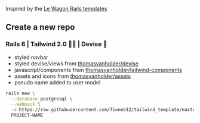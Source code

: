 Inspired by the [Le Wagon Rails templates](https://github.com/lewagon/rails-templates)

## Create a new repo

### Rails 6 | Tailwind 2.0 🏳️‍🌈 | Devise 🔐
- styled navbar
- styled devise/views from [thomasvanholder/devise](https://github.com/Tioneb12/tailwind_devise)
- javascript/components from [thomasvanholder/tailwind-components](https://github.com/Tioneb12/tailwind_components)
- assets and icons from [thomasvanholder/assets](https://github.com/Tioneb12/tailwind_assets)
- pseudo name added to user model

```bash
rails new \
  --database postgresql \
  --webpack \
  -m https://raw.githubusercontent.com/Tioneb12/tailwind_template/master/template.rb \
  PROJECT-NAME
```
